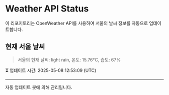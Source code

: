 
# Weather API Status

이 리포지토리는 OpenWeather API를 사용하여 서울의 날씨 정보를 자동으로 업데이트합니다.

## 현재 서울 날씨
> 서울의 현재 날씨: light rain, 온도: 15.76°C, 습도: 67%

⏳ 업데이트 시간: 2025-05-08 12:53:09 (UTC)

---
자동 업데이트 봇에 의해 관리됩니다.
